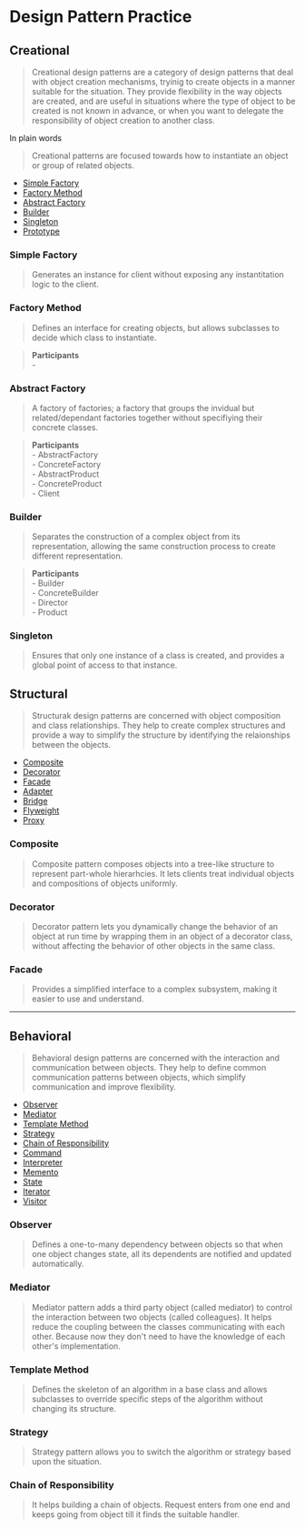 # Design Pattern Practice

## Creational

> Creational design patterns are a category of design patterns that deal with object creation mechanisms, tryinig to create objects in a manner suitable for the situation. They provide flexibility in the way objects are created, and are useful in situations where the type of object to be created is not known in advance, or when you want to delegate the responsibility of object creation to another class.

In plain words
> Creational patterns are focused towards how to instantiate an object or group of related objects.

* [Simple Factory](#simple-factory)
* [Factory Method](#factory-method)
* [Abstract Factory](#abstract-factory)
* [Builder](#builder)
* [Singleton](#singleton)
* [Prototype](#)
### Simple Factory
> Generates an instance for client without exposing any instantitation logic to the client.

### Factory Method
> Defines an interface for creating objects, but allows subclasses to decide which class to instantiate.

> __Participants__ <br> - 

### Abstract Factory
> A factory of factories; a factory that groups the invidual but related/dependant factories together without specifiying their concrete classes.

> __Participants__ <br> - AbstractFactory <br> - ConcreteFactory <br> - AbstractProduct <br> - ConcreteProduct <br> - Client

### Builder
> Separates the construction of a complex object from its representation, allowing the same construction process to create different representation.

> __Participants__ <br> - Builder <br> - ConcreteBuilder <br> - Director <br> - Product

### Singleton
> Ensures that only one instance of a class is created, and provides a global point of access to that instance.

## Structural
> Structurak design patterns are concerned with object composition and class relationships. They help to create complex structures and provide a way to simplify the structure by identifying the relaionships between the objects.

* [Composite](#composite)
* [Decorator](#decorator)
* [Facade](#facade)
* [Adapter](#)
* [Bridge](#)
* [Flyweight](#)
* [Proxy](#)
### Composite
> Composite pattern composes objects into a tree-like structure to represent part-whole hierarhcies. It lets clients treat individual objects and compositions of objects uniformly.

### Decorator
> Decorator pattern lets you dynamically change the behavior of an object at run time by wrapping them in an object of a decorator class, without affecting the behavior of other objects in the same class.

### Facade
> Provides a simplified interface to a complex subsystem, making it easier to use and understand.

---
## Behavioral
> Behavioral design patterns are concerned with the interaction and communication between objects. They help to define common communication patterns between objects, which simplify communication and improve flexibility.

* [Observer](#observer)
* [Mediator](#mediator)
* [Template Method](#template-method)
* [Strategy](#strategy)
* [Chain of Responsibility](#chain-of-responsibility)
* [Command](#)
* [Interpreter](#)
* [Memento](#)
* [State](#)
* [Iterator](#)
* [Visitor](#)

### Observer
> Defines a one-to-many dependency between objects so that when one object changes state, all its dependents are notified and updated automatically.

### Mediator
> Mediator pattern adds a third party object (called mediator) to control the interaction between two objects (called colleagues). It helps reduce the coupling between the classes communicating with each other. Because now they don't need to have the knowledge of each other's implementation.

### Template Method
> Defines the skeleton of an algorithm in a base class and allows subclasses to override specific steps of the algorithm without changing its structure.

### Strategy
> Strategy pattern allows you to switch the algorithm or strategy based upon the situation.

### Chain of Responsibility
> It helps building a chain of objects. Request enters from one end and keeps going from object till it finds the suitable handler.
